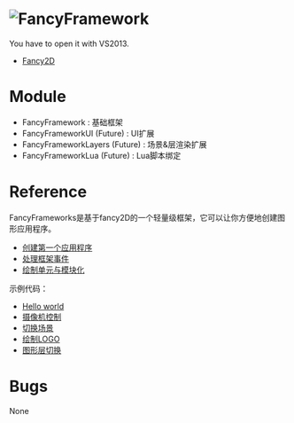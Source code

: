 ![FancyFramework](http://www.frimin.com/download/logo.png "FancyFramework")  
==============

You have to open it with VS2013.

* [Fancy2D](https://github.com/9chu/fancy2d)

Module
==============
* FancyFramework : 基础框架
* FancyFrameworkUI (Future) : UI扩展
* FancyFrameworkLayers (Future) : 场景&层渲染扩展
* FancyFrameworkLua (Future) : Lua脚本绑定

Reference
==============

FancyFrameworks是基于fancy2D的一个轻量级框架，它可以让你方便地创建图形应用程序。

* [创建第一个应用程序](https://github.com/frimin/FancyFramework/wiki/%E5%88%9B%E5%BB%BA%E7%AC%AC%E4%B8%80%E4%B8%AA%E5%BA%94%E7%94%A8%E7%A8%8B%E5%BA%8F)
* [处理框架事件](https://github.com/frimin/FancyFramework/wiki/%E5%A4%84%E7%90%86%E6%A1%86%E6%9E%B6%E4%BA%8B%E4%BB%B6)
* [绘制单元与模块化](https://github.com/frimin/FancyFramework/wiki/%E7%BB%98%E5%88%B6%E5%8D%95%E5%85%83%E4%B8%8E%E6%A8%A1%E5%9D%97%E5%8C%96)


示例代码：

* [Hello world](https://github.com/frimin/FancyFramework/blob/master/FancyFramework/Examples/Helloworld/Example.cpp)
* [摄像机控制](https://github.com/frimin/FancyFramework/blob/master/FancyFramework/Examples/CameraControl/Example.cpp)
* [切换场景](https://github.com/frimin/FancyFramework/blob/master/FancyFramework/Examples/ChangeScene/Example.cpp)
* [绘制LOGO](https://github.com/frimin/FancyFramework/blob/master/FancyFramework/Examples/DrawLogo/Example.cpp)
* [图形层切换](https://github.com/frimin/FancyFramework/blob/master/FancyFramework/Examples/SolidLayers/Example.cpp)

Bugs
==============
None
